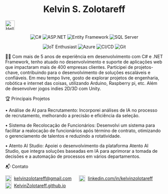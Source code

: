 <h1 align="center">Kelvin S. Zolotareff</h1> <img src="https://github.com/kaueMarques/kaueMarques/blob/master/hi.gif" width="30px" alt="Hello"/> <p align="center">
<p align="center"> <img src="https://img.shields.io/badge/-C%23-239120?style=flat&logo=c-sharp&logoColor=white" alt="C#"/> <img src="https://img.shields.io/badge/-ASP.NET-512BD4?style=flat&logo=.net&logoColor=white" alt="ASP.NET"/> <img src="https://img.shields.io/badge/-Entity%20Framework-512BD4?style=flat&logo=.net&logoColor=white" alt="Entity Framework"/> <img src="https://img.shields.io/badge/-SQL%20Server-CC2927?style=flat&logo=microsoft-sql-server&logoColor=white" alt="SQL Server"/> </p>

<p align="center">
  <img src="https://img.shields.io/badge/IoT_Enthusiast-0000FF?style=flat&logo=arduino&logoColor=white" alt="IoT Enthusiast"/>
<img src="https://img.shields.io/badge/Microsoft%20Azure-0089D6?style=flat&logo=microsoft-azure&logoColor=white" alt="Azure"/> <img src="https://img.shields.io/badge/CI%2FCD-0078D7?style=flat&logo=azure-pipelines" alt="CI/CD"/> <img src="https://img.shields.io/badge/-Git-F05032?style=flat&logo=git&logoColor=white" alt="Git"/> </p></p>

👨‍💻 Com mais de 5 anos de experiência em desenvolvimento com C# e .NET Framework, tenho atuado no desenvolvimento e suporte de aplicações web que impactaram mais de 400 empresas clientes. Participei de projetos-chave, contribuindo para o desenvolvimento de soluções escaláveis e confiáveis. Em meu tempo livre, gosto de explorar projetos de engenharia, robótica e internet das coisas, utilizando Arduino, Raspberry pi, etc. Além de desenvolver jogos indies 2D/3D com Unity.


🏆 Principais Projetos

• Análise de AI para Recrutamento: Incorporei análises de IA no processo de recrutamento, melhorando a precisão e eficiência da seleção.

• Sistema de Recolocação de Funcionários: Desenvolvi um sistema para facilitar a realocação de funcionários após término de contrato, otimizando o gerenciamento de talentos e reduzindo a rotatividade.

• Atento AI Studio: Apoiei o desenvolvimento da plataforma Atento AI Studio, que integra soluções baseadas em IA para aprimorar a tomada de decisões e a automação de processos em vários departamentos.

📬 Contato
<p align="left">
  <a href="mailto:kelvinzolotareff@gmail.com" style="display: inline-flex; align-items: center; margin-right: 20px;">
    <img src="https://img.shields.io/badge/-D14836?style=flat&logo=gmail&logoColor=white" alt="Gmail Icon" style="width: 20px; height: 20px; margin-right: 8px;"/> kelvinzolotareff@gmail.com
  </a>
  <a href="https://www.linkedin.com/in/kelvinzolotareff/" style="display: inline-flex; align-items: center; margin-right: 20px;">
    <img src="https://img.shields.io/badge/-0A66C2?style=flat&logo=linkedin&logoColor=white" alt="LinkedIn Icon" style="width: 20px; height: 20px; margin-right: 8px;"/> linkedin.com/in/kelvinzolotareff
  </a>
  <a href="https://kelvinzolotareff.github.io" style="display: inline-flex; align-items: center;">
    <img src="https://img.shields.io/badge/website-000000?style=flat&logo=About.me&logoColor=white" alt="Website Icon" style="width: 20px; height: 20px; margin-right: 8px;"/> KelvinZolotareff.github.io
  </a>
</p>


